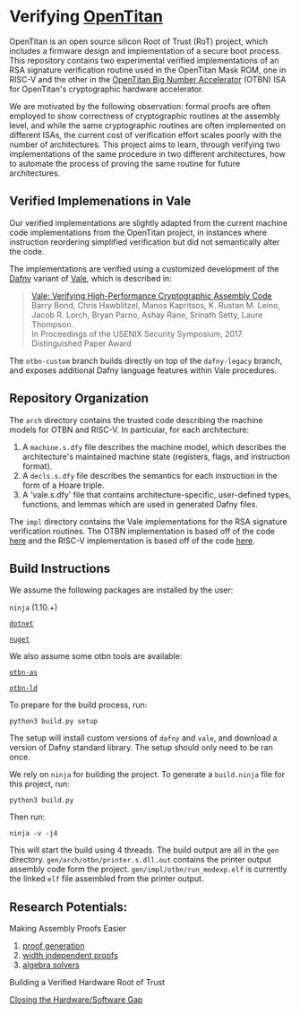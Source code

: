 # Verifying [OpenTitan](https://opentitan.org/)
OpenTitan is an open source silicon Root of Trust (RoT) project, which includes
a firmware design and implementation of a secure boot process. This repository
contains two experimental verified implementations of an RSA signature
verification routine used in the OpenTitan Mask ROM, one in RISC-V and the
other in the [OpenTitan Big Number
Accelerator](https://docs.opentitan.org/hw/ip/otbn/doc/) (OTBN) ISA for
OpenTitan's cryptographic hardware accelerator.

We are motivated by the following observation: formal proofs are often employed
to show correctness of cryptographic routines at the assembly level, and while
the same cryptographic routines are often implemented on different ISAs, the
current cost of verification effort scales poorly with the number of
architectures. This project aims to learn, through verifying two
implementations of the same procedure in two different architectures, how to
automate the process of proving the same routine for future architectures.

## Verified Implemenations in Vale
Our verified implementations are slightly adapted from the current machine code
implementations from the OpenTitan project, in instances where instruction
reordering simplified verification but did not semantically alter the code.

The implementations are verified using a customized development of the
[Dafny](https://github.com/dafny-lang/dafny) variant of
[Vale](https://github.com/project-everest/vale/tree/otbn-custom), which is
described in:
> [Vale: Verifying High-Performance Cryptographic Assembly Code](https://project-everest.github.io/assets/vale2017.pdf)  
> Barry Bond, Chris Hawblitzel, Manos Kapritsos, K. Rustan M. Leino, Jacob R. Lorch, Bryan Parno, Ashay Rane, Srinath Setty, Laure Thompson.  
> In Proceedings of the USENIX Security Symposium, 2017.  
> Distinguished Paper Award

The `otbn-custom` branch builds directly on top of the `dafny-legacy` branch,
and exposes additional Dafny language features within Vale procedures.

## Repository Organization
The `arch` directory contains the trusted code describing the machine models for OTBN and RISC-V. In particular, for each architecture:
1. A `machine.s.dfy` file describes the machine model, which describes the
   architecture's maintained machine state (registers, flags, and instruction
format).
2. A `decls.s.dfy` file describes the semantics for each instruction in the form of
   a Hoare triple.
3. A 'vale.s.dfy' file that contains architecture-specific, user-defined types,
   functions, and lemmas which are used in generated Dafny files.

The `impl` directory contains the Vale implementations for the RSA signature
verification routines. The OTBN implementation is based off of the code
[here](https://github.com/lowRISC/opentitan/tree/master/sw/otbn/code-snippets)
and the RISC-V implementation is based off of the code
[here](https://github.com/secure-foundations/veri-titan/blob/master/temp/crypto_examples/rsa_verify/rv32imc/dump.asm).

<!--
## Signature Validation Implementations:

[C implementation](https://android.googlesource.com/platform/system/core.git/+/android-4.2.2_r1/libmincrypt/rsa_e_3.c)

[decrypto implementation](https://chromium.googlesource.com/chromiumos/platform/ec/+/refs/heads/cr50_stab/chip/g/dcrypto/dcrypto_bn.c)

[decrypto spec](https://docs.google.com/document/d/1k953gdDgJFX4m2ij66Pojjz_Nk18F5vXXaknaFwJem4/)

[OTBN implementation](https://github.com/lowRISC/opentitan/tree/master/sw/otbn/code-snippets)

[OTBN spec](https://docs.opentitan.org/hw/ip/otbn/doc/)

 [Calling Convention](https://docs.google.com/document/d/1aXaWaXGvGPB9rdF4x1r6weH69l0ghYDevhTZqEtJ8DU) -->

## Build Instructions 

We assume the following packages are installed by the user:

`ninja` (1.10.+)

[`dotnet`](https://dotnet.microsoft.com/download) 

[`nuget`](https://www.nuget.org/downloads)

We also assume some otbn tools are available:

[`otbn-as`](https://github.com/lowRISC/opentitan/tree/master/hw/ip/otbn/util)

[`otbn-ld`](https://github.com/lowRISC/opentitan/tree/master/hw/ip/otbn/util)

To prepare for the build process, run: 
```
python3 build.py setup
```
The setup will install custom versions of `dafny` and `vale`, and download a version of Dafny standard library. The setup should only need to be ran once. 

We rely on `ninja` for building the project. To generate a `build.ninja` file for this project, run:
```
python3 build.py
```
Then run: 
```
ninja -v -j4
```
This will start the build using 4 threads. The build output are all in the `gen` directory. `gen/arch/otbn/printer.s.dll.out` contains the printer output assembly code form the project. `gen/impl/otbn/run_modexp.elf` is currently the linked `elf` file assembled from the printer output. 
 
## Research Potentials:

Making Assembly Proofs Easier

1. [proof generation](https://github.com/secure-foundations/veri-titan/blob/master/documents/direction_generation.md)
2. [width independent proofs](https://github.com/secure-foundations/veri-titan/blob/master/documents/direction_width.md)
3. [algebra solvers](https://github.com/secure-foundations/veri-titan/blob/master/documents/direction_algebra.md)

Building a Verified Hardware Root of Trust

[Closing the Hardware/Software Gap](https://github.com/secure-foundations/veri-titan/blob/master/documents/direction_hardware.md)
